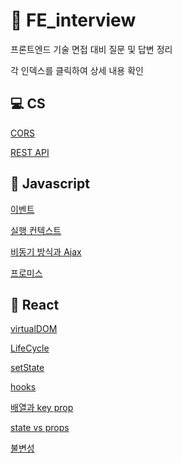 # 💬 FE_interview

프론트엔드 기술 면접 대비 질문 및 답변 정리

각 인덱스를 클릭하여 상세 내용 확인

## 💻 CS

[CORS](./cs/cors.md)

[REST API](./cs/restAPI.md)

## 🚩 Javascript

[이벤트](./javascript/event.md)

[실행 컨텍스트](./javascript//executionContext.md)

[비동기 방식과 Ajax](./javascript/asynchronousAndAjax.md)

[프로미스](./javascript/promise.md)

## 🚀 React

[virtualDOM](./react/virtualDOM.md)

[LifeCycle](./react/lifeCycle.md)

[setState](./react/setState.md)

[hooks](./react/hook.md)

[배열과 key prop](./react/ArrayAndkeyProp.md)

[state vs props](./react/stateVsProps.md)

[불변성](./react/immutable.md)
